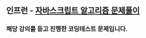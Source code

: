 ## 인프런 - <a href="https://www.inflearn.com/course/%EC%9E%90%EB%B0%94%EC%8A%A4%ED%81%AC%EB%A6%BD%ED%8A%B8-%EC%95%8C%EA%B3%A0%EB%A6%AC%EC%A6%98-%EB%AC%B8%EC%A0%9C%ED%92%80%EC%9D%B4">자바스크립트 알고리즘 문제풀이</a>

### 해당 강의를 듣고 진행한 코딩테스트 문제입니다.
